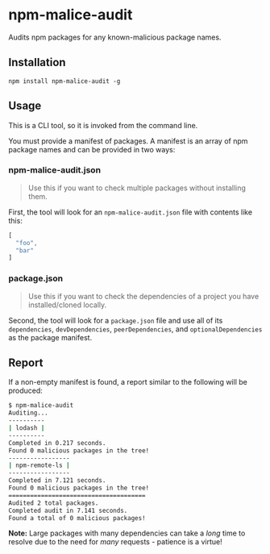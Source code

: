# npm-malice-audit

Audits npm packages for any known-malicious package names.

## Installation

```
npm install npm-malice-audit -g
```

## Usage

This is a CLI tool, so it is invoked from the command line.

You must provide a manifest of packages. A manifest is an array of npm package names and can be provided in two ways:

### npm-malice-audit.json

> Use this if you want to check multiple packages without installing them.

First, the tool will look for an `npm-malice-audit.json` file with contents like this:

```js
[
  "foo",
  "bar"
]
```

### package.json

> Use this if you want to check the dependencies of a project you have installed/cloned locally.

Second, the tool will look for a `package.json` file and use all of its `dependencies`, `devDependencies`, `peerDependencies`, and `optionalDependencies` as the package manifest.

## Report

If a non-empty manifest is found, a report similar to the following will be produced:

```sh
$ npm-malice-audit
Auditing...
----------
| lodash |
----------
Completed in 0.217 seconds.
Found 0 malicious packages in the tree!
-----------------
| npm-remote-ls |
-----------------
Completed in 7.121 seconds.
Found 0 malicious packages in the tree!
======================================
Audited 2 total packages.
Completed audit in 7.141 seconds.
Found a total of 0 malicious packages!
```

**Note:** Large packages with many dependencies can take a _long_ time to resolve due to the need for _many_ requests - patience is a virtue!
